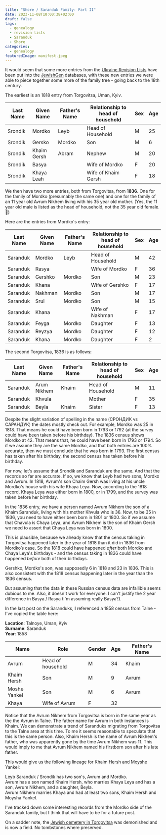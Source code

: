 ```yaml
---
title: "Shore / Saranduk Family: Part II"
date: 2023-11-08T10:00:38+02:00
draft: false
tags:
  - genealogy
  - revision lists
  - Saranduk
  - Shore
categories:
  - genealogy
featuredImage: manifest.jpeg
---
```


It would seem that some more entries from the [Ukraine Revision Lists](https://jewishgen.org/databases/ukraine/Revision.html) have been put into the [JewishGen](https://www.jewishgen.org/) databases, with these new entries we were able to piece together some more of the family tree - going back to the 18th century.

The earliest is an 1818 entry from Torgovitsa, Uman, Kyiv.

| Last Name | Given Name  | Father's Name | Relationship to head of household | Sex | Age |
| --------- | ----------- | ------------- | --------------------------------- | --- | --- |
| Srondik   | Mordko      | Leyb          | Head of Household                 | M   | 25  |
| Srondik   | Gersko      | Mordko        | Son                               | M   | 6   |
| Srondik   | Khaim Gersh | Abram         | Nephew                            | M   | 20  |
| Srondik   | Basya       |               | Wife of Mordko                    | F   | 20  |
| Srondik   | Khaya Leah  |               | Wife of Khaim Gersh               | F   | 18  |

We then have two more entries, both from Torgovitsa, from **1836**. One for the family of Mordko (presumably the same one) and one for the family of an 11 year old Avrum Nikhem living with his 35 year old mother. (Yes, the 11 year old male is listed as the head of household, not the 35 year old female. 🤔)

Here are the entries from Mordko's entry:

| Last Name | Given Name | Father's Name | Relationship to head of household | Sex | Age |
| --------- | ---------- | ------------- | --------------------------------- | --- | --- |
| Saranduk  | Mordko     | Leyb          | Head of Household                 | M   | 42  |
| Saranduk  | Rasya      |               | Wife of Mordko                    | F   | 36  |
| Saranduk  | Gershko    | Mordko        | Son                               | M   | 23  |
| Saranduk  | Khana      |               | Wife of Gershko                   | F   | 17  |
| Saranduk  | Nakhman    | Mordko        | Son                               | M   | 17  |
| Saranduk  | Srul       | Mordko        | Son                               | M   | 15  |
| Saranduk  | Khana      |               | Wife of Nakhman                   | F   | 17  |
| Saranduk  | Feyga      | Mordko        | Daughter                          | F   | 13  |
| Saranduk  | Reyzya     | Mordko        | Daughter                          | F   | 12  |
| Saranduk  | Khana      | Mordko        | Daughter                          | F   | 2   |

The second Torgovitsa, 1836 is as follows:

| Last Name | Given Name  | Father's Name | Relationship to head of household | Sex | Age |
| --------- | ----------- | ------------- | --------------------------------- | --- | --- |
| Saranduk  | Arum Nikhem | Khaim         | Head of Household                 | M   | 11  |
| Saranduk  | Khvula      |               | Mother                            | F   | 35  |
| Saranduk  | Beyla       | Khaim         | Sister                            | F   | 13  |

Despite the slight variation of spelling in the name (СРОНДИК vs САРАНДУК) the dates mostly check out. For example, Mordko was 25 in 1818. That means he could have been born in 1793 or 1792 (at the survey could have been taken before his birthday). The 1836 census shows Mordko at 42. That means that, he could have been born in 1793 or 1794. So if we assume they are the same Mordko, and that both entries are 100% accurate, then we must conclude that he was born in 1793. The first census has taken after his birthday, the second census has taken before his birthday.

For now, let's assume that Srondik and Saranduk are the same. And that the records so far are accurate. If so, we know that Leyb had two sons, Mordko and Avrum. In 1818, Avrum's son Chaim Gersh was living at his uncle Mordko's house with his wife Khaya Leya. Now, according to the 1818 record, Khaya Leya was either born in 1800, or in 1799, and the survey was taken before her birthday.

In the 1836 entry, we have a person named Avrum Nikhem the son of a Khaim Saranduk, living with his mother Khvula who is 36. Now, to be 35 in 1836, you need to have either been born in 1801 or 1800. So if we assume that Chavula is Chaya Leya, and Avrum Nikhem is the son of Khaim Gersh we need to assert that Chaya Leya was born in 1800.

This is plausible, because we already know that the census taking in Torgovitsa happened later in the year of 1818 than it did in 1836 from Mordko’s case. So the 1818 could have happened _after_ both Mordko and Chaya Leya's birthdays - and the census taking in 1836 could have happened _before_ both of their birthdays.

Gershko, Mordko's son, was supposedly 6 in 1818 and 23 in 1836. This is also consistent with the 1818 census happening later in the year than the 1836 census.

But assuming that the data in these Russian census data are infallible seems dubious to me. Also, it doesn't work for everyone. I can't justify the 2 year difference in Basya / Rasya (I'm assuming really Basya?).

In the last post on the Saranduks, I referenced a 1858 census from Talne - I've copied the table here:

**Location**: Talnoye, Uman, Kyiv \
**Surname**: Saranduk \
**Year**: 1858

| Name         | Role              | Gender | Age | Father's Name |
| ------------ | ----------------- | ------ | --- | ------------- |
| Avrum        | Head of household | M      | 34  | Khaim         |
| Khaim Hersh  | Son               | M      | 9   | Avrum         |
| Moshe Yankel | Son               | M      | 6   | Avrum         |
| Khaya        | Wife of Avrum     | F      | 32  |               |

Notice that the Avrum Nikhem from Torgovitsa is born in the same year as the the Avrum in Talne. The father name for Avrum in both instances is Khaim. We can demonstrate a trend of Saranduks migrating from Torgovitsa to the Talne area at this time. To me it seems reasonable to speculate that this is the same person. Also, Khaim Hersh is the name of Avrum Nikhem's father, who was apparently gone by the time Avrum Nikhem was 11. This would imply to me that Avrum Nikhem named his firstborn son after his late father.

This would give us the following lineage for Khaim Hersh and Moyshe Yankel:

Leyb Saranduk / Srondik has two son's, Avrum and Mordko. \
Avrum has a son named Khaim Hersh, who marries Khaya Leya and has a son, Avrum Nikhem, and a daughter, Beyla. \
Avrum Nikhem marries Khaya and had at least two sons, Khaim Hersh and Moysha Yankel.

I've tracked down some interesting records from the Mordko side of the Saranduk family, but I think that will have to be for a future post.

On a sadder note, the [Jewish cemetery in Torgovitsa](https://www.esjf-cemeteries.org/survey/torhovytsya-jewish-cemetery/) was demonished and is now a field. No tombstones where preserved.
